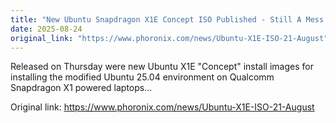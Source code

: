 ```yaml
---
title: "New Ubuntu Snapdragon X1E Concept ISO Published - Still A Mess On The Acer Swift 14 AI"
date: 2025-08-24
original_link: "https://www.phoronix.com/news/Ubuntu-X1E-ISO-21-August"
---
```


Released on Thursday were new Ubuntu X1E "Concept" install images for installing the modified Ubuntu 25.04 environment on Qualcomm Snapdragon X1 powered laptops...

Original link: https://www.phoronix.com/news/Ubuntu-X1E-ISO-21-August